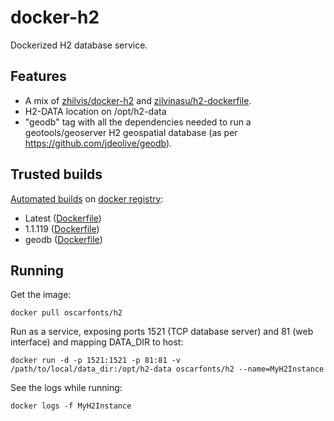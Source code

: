 docker-h2
=========

Dockerized H2 database service.


## Features

* A mix of [zhilvis/docker-h2](https://github.com/zhilvis/docker-h2) and [zilvinasu/h2-dockerfile](https://github.com/zilvinasu/h2-dockerfile).
* H2-DATA location on /opt/h2-data
* "geodb" tag with all the dependencies needed to run a geotools/geoserver H2 geospatial database (as per https://github.com/jdeolive/geodb).


## Trusted builds

[Automated builds](https://hub.docker.com/r/oscarfonts/h2/) on [docker registry](https://registry.hub.docker.com/):

* Latest ([Dockerfile](https://github.com/oscarfonts/docker-h2/blob/master/Dockerfile))
* 1.1.119 ([Dockerfile](https://github.com/oscarfonts/docker-h2/blob/1.1.119/Dockerfile))
* geodb ([Dockerfile](https://github.com/oscarfonts/docker-h2/blob/geodb/Dockerfile))


## Running

Get the image:

```
docker pull oscarfonts/h2
```

Run as a service, exposing ports 1521 (TCP database server) and 81 (web interface) and mapping DATA_DIR to host:

```
docker run -d -p 1521:1521 -p 81:81 -v /path/to/local/data_dir:/opt/h2-data oscarfonts/h2 --name=MyH2Instance
```

See the logs while running:

```
docker logs -f MyH2Instance
```
